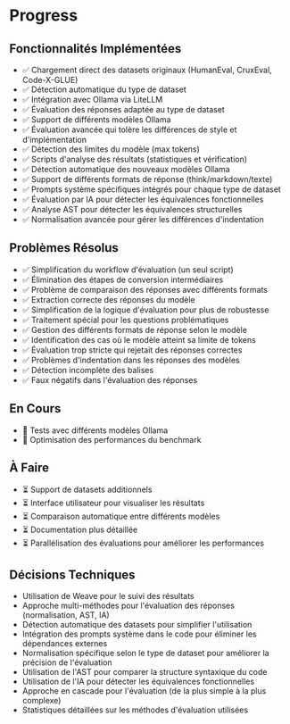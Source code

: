 # Progress

## Fonctionnalités Implémentées
- ✅ Chargement direct des datasets originaux (HumanEval, CruxEval, Code-X-GLUE)
- ✅ Détection automatique du type de dataset
- ✅ Intégration avec Ollama via LiteLLM
- ✅ Évaluation des réponses adaptée au type de dataset
- ✅ Support de différents modèles Ollama
- ✅ Évaluation avancée qui tolère les différences de style et d'implémentation
- ✅ Détection des limites du modèle (max tokens)
- ✅ Scripts d'analyse des résultats (statistiques et vérification)
- ✅ Détection automatique des nouveaux modèles Ollama
- ✅ Support de différents formats de réponse (think/markdown/texte)
- ✅ Prompts système spécifiques intégrés pour chaque type de dataset
- ✅ Évaluation par IA pour détecter les équivalences fonctionnelles
- ✅ Analyse AST pour détecter les équivalences structurelles
- ✅ Normalisation avancée pour gérer les différences d'indentation

## Problèmes Résolus
- ✅ Simplification du workflow d'évaluation (un seul script)
- ✅ Élimination des étapes de conversion intermédiaires
- ✅ Problème de comparaison des réponses avec différents formats
- ✅ Extraction correcte des réponses du modèle
- ✅ Simplification de la logique d'évaluation pour plus de robustesse
- ✅ Traitement spécial pour les questions problématiques
- ✅ Gestion des différents formats de réponse selon le modèle
- ✅ Identification des cas où le modèle atteint sa limite de tokens
- ✅ Évaluation trop stricte qui rejetait des réponses correctes
- ✅ Problèmes d'indentation dans les réponses des modèles
- ✅ Détection incomplète des balises <think>
- ✅ Faux négatifs dans l'évaluation des réponses

## En Cours
- 🔄 Tests avec différents modèles Ollama
- 🔄 Optimisation des performances du benchmark

## À Faire
- ⏳ Support de datasets additionnels
- ⏳ Interface utilisateur pour visualiser les résultats
- ⏳ Comparaison automatique entre différents modèles
- ⏳ Documentation plus détaillée
- ⏳ Parallélisation des évaluations pour améliorer les performances

## Décisions Techniques
- Utilisation de Weave pour le suivi des résultats
- Approche multi-méthodes pour l'évaluation des réponses (normalisation, AST, IA)
- Détection automatique des datasets pour simplifier l'utilisation
- Intégration des prompts système dans le code pour éliminer les dépendances externes
- Normalisation spécifique selon le type de dataset pour améliorer la précision de l'évaluation
- Utilisation de l'AST pour comparer la structure syntaxique du code
- Utilisation de l'IA pour détecter les équivalences fonctionnelles
- Approche en cascade pour l'évaluation (de la plus simple à la plus complexe)
- Statistiques détaillées sur les méthodes d'évaluation utilisées